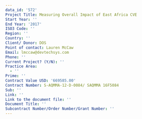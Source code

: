 ```yaml
---
data_id: '572'
Project Title: Measuring Overall Impact of East Africa CVE
Start Year: ''
End Year: '2017'
ISO3 Code: ''
Region: ''
Country: ''
Client/ Donor: DOS
Point of contact: Lauren McCaw
Email: lmccaw@devtechsys.com
Phone: ''
Current Project? (Y/N): ''
Practice Area:
  - ''
Prime: ''
Contract Value USD: '669585.00'
Contract Number: S-AQMMA-12-D-0084/ SAQMMA 16F5084
Sub: ''
Link: ''
Link to the document file: ''
Document Title: ''
Subcontract Number/Order Number/Grant Number: ''
---
```

